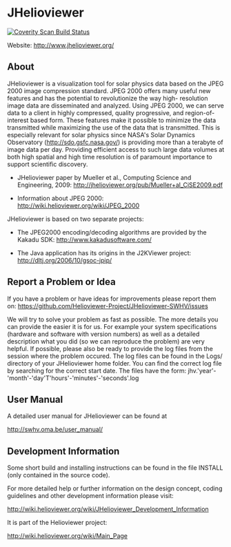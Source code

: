 JHelioviewer
============

[![Coverity Scan Build Status](https://scan.coverity.com/projects/9940/badge.svg)](https://scan.coverity.com/projects/9940)

Website: http://www.jhelioviewer.org/

About
-----

JHelioviewer is a visualization tool for solar physics data based on the JPEG
2000 image compression standard. JPEG 2000 offers many useful new features and
has the potential to revolutionize the way high- resolution image data are
disseminated and analyzed. Using JPEG 2000, we can serve data to a client in
highly compressed, quality progressive, and region-of-interest based form. These
features make it possible to minimize the data transmitted while maximizing the
use of the data that is transmitted. This is especially relevant for solar
physics since NASA's Solar Dynamics Observatory (http://sdo.gsfc.nasa.gov/) is
providing more than a terabyte of image data per day. Providing efficient access
to such large data volumes at both high spatial and high time resolution is of
paramount importance to support scientific discovery.

- JHelioviewer paper by Mueller et al., Computing Science and Engineering, 2009:
  http://jhelioviewer.org/pub/Mueller+al_CiSE2009.pdf

- Information about JPEG 2000:
  http://wiki.helioviewer.org/wiki/JPEG_2000

JHelioviewer is based on two separate projects:

- The JPEG2000 encoding/decoding algorithms are provided by the Kakadu SDK:
  http://www.kakadusoftware.com/

- The Java application has its origins in the J2KViewer project:
  http://dltj.org/2006/10/gsoc-jpip/


Report a Problem or Idea
------------------------

If you have a problem or have ideas for improvements please report them on:
https://github.com/Helioviewer-Project/JHelioviewer-SWHV/issues

We will try to solve your problem as fast as possible. The more details you can
provide the easier it is for us. For example your system specifications
(hardware and software with version numbers) as well as a detailed description
what you did (so we can reproduce the problem) are very helpful. If possible,
please also be ready to provide the log files from the session where the problem
occured. The log files can be found in the Logs/ directory of your JHelioviewer
home folder. You can find the correct log file by searching for the correct
start date. The files have the form:
jhv.'year'-'month'-'day'T'hours'-'minutes'-'seconds'.log

User Manual
-----------

A detailed user manual for JHelioviewer can be found at

http://swhv.oma.be/user_manual/


Development Information
-----------------------

Some short build and installing instructions can be found in the file INSTALL
(only contained in the source code).

For more detailed help or further information on the design concept, coding
guidelines and other development information please visit:

http://wiki.helioviewer.org/wiki/JHelioviewer_Development_Information

It is part of the Helioviewer project:

http://wiki.helioviewer.org/wiki/Main_Page
